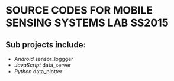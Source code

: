 # SOURCE CODES FOR MOBILE SENSING SYSTEMS LAB SS2015

## Sub projects include:
* _Android_ sensor_loggger
* _JavaScript_ data_server
* _Python_ data_plotter
